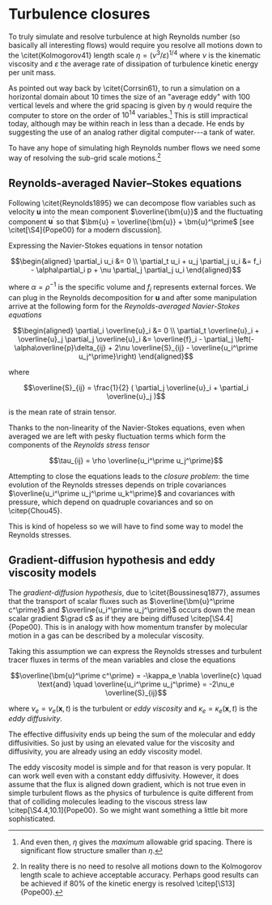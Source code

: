 # Turbulence closures

To truly simulate and resolve turbulence at high Reynolds number (so basically all interesting flows) would require
you resolve all motions down to the \citet{Kolmogorov41} length scale $\eta = (\nu^3 / \varepsilon)^{1/4}$ where
$\nu$ is the kinematic viscosity and $\varepsilon$ the average rate of dissipation of turbulence kinetic energy per
unit mass.

As pointed out way back by \citet{Corrsin61}, to run a simulation on a horizontal domain about 10 times the size of an
"average eddy" with 100 vertical levels and where the grid spacing is given by $\eta$ would require the computer to
store on the order of $10^{14}$ variables.[^1] This is still impractical today, although may be within
reach in less than a decade. He ends by suggesting the use of an analog rather digital computer---a tank of water.

[^1]: And even then, $\eta$ gives the *maximum* allowable grid spacing. There is significant flow structure
    smaller than $\eta$.

To have any hope of simulating high Reynolds number flows we need some way of resolving the sub-grid scale motions.[^2]

[^2]: In reality there is no need to resolve all motions down to the Kolmogorov length scale to achieve
    acceptable accuracy. Perhaps good results can be achieved if 80\% of the kinetic energy is resolved
    \citep[\S13]{Pope00}.


## Reynolds-averaged Navier–Stokes equations

Following \citet{Reynolds1895} we can decompose flow variables such as velocity $\bm{u}$ into the mean component
$\overline{\bm{u}}$ and the fluctuating component $\bm{u}^\prime$ so that $\bm{u} = \overline{\bm{u}} + \bm{u}^\prime$
[see \citet[\S4]{Pope00} for a modern discussion].

Expressing the Navier-Stokes equations in tensor notation
```math
\begin{aligned}
    \partial_i u_i &= 0 \\
    \partial_t u_i + u_j \partial_j u_i &= f_i - \alpha\partial_i p + \nu \partial_j \partial_j u_i
\end{aligned}
```
where $\alpha = \rho^{-1}$ is the specific volume and $f_i$ represents external forces. We can plug in the Reynolds
decomposition for $\bm{u}$ and after some manipulation arrive at the following form for the *Reynolds-averaged
Navier-Stokes equations*
```math
\begin{aligned}
    \partial_i \overline{u}_i &= 0 \\
    \partial_t \overline{u}_i + \overline{u}_j \partial_j \overline{u}_i &= \overline{f}_i -
    \partial_j \left(-\alpha\overline{p}\delta_{ij} + 2\nu \overline{S}_{ij} - \overline{u_i^\prime u_j^\prime}\right)
\end{aligned}
```
where
```math
\overline{S}_{ij} = \frac{1}{2} ( \partial_j \overline{u}_i + \partial_i \overline{u}_j )
```
is the mean rate of strain tensor.

Thanks to the non-linearity of the Navier-Stokes equations, even when averaged we are left with pesky fluctuation
terms which form the components of the *Reynolds stress tensor*
```math
\tau_{ij} = \rho \overline{u_i^\prime u_j^\prime}
```
Attempting to close the equations leads to the *closure problem*: the time evolution of the Reynolds stresses
depends on  triple covariances $\overline{u_i^\prime u_j^\prime u_k^\prime}$ and covariances with pressure, which depend
on quadruple covariances and so on \citep{Chou45}.

This is kind of hopeless so we will have to find some way to model the Reynolds stresses.

## Gradient-diffusion hypothesis and eddy viscosity models

The *gradient-diffusion hypothesis*, due to \citet{Boussinesq1877}, assumes that the transport of scalar fluxes
such as $\overline{\bm{u}^\prime c^\prime}$ and $\overline{u_i^\prime u_j^\prime}$ occurs down the mean scalar gradient
$\grad c$ as if they are being diffused \citep[\S4.4]{Pope00}. This is in analogy with how momentum transfer by
molecular motion in a gas can be described by a molecular viscosity.

Taking this assumption we can express the Reynolds stresses and turbulent tracer fluxes in terms of the mean variables
and close the equations
```math
\overline{\bm{u}^\prime c^\prime} = -\kappa_e \nabla \overline{c}
\quad \text{and} \quad
\overline{u_i^\prime u_j^\prime} = -2\nu_e \overline{S}_{ij}
```
where $\nu_e = \nu_e(\bm{x}, t)$ is the turbulent or *eddy viscosity* and $\kappa_e = \kappa_e(\bm{x}, t)$
is the *eddy diffusivity*.

The effective diffusivity ends up being the sum of the molecular and eddy diffusivities. So just by using an elevated
value for the viscosity and diffusivity, you are already using an eddy viscosity model.

The eddy viscosity model is simple and for that reason is very popular. It can work well even with a constant eddy
diffusivity. However, it does assume that the flux is aligned down gradient, which is not true even in simple turbulent
flows as the physics of turbulence is quite different from that of colliding molecules leading to the viscous stress law
\citep[\S4.4,10.1]{Pope00}. So we might want something a little bit more sophisticated.
